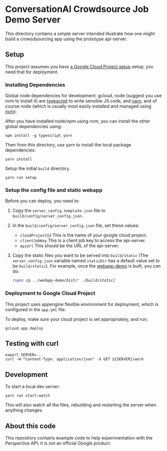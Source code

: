 # ConversationAI Crowdsource Job Demo Server

This directory contains a simple server intended illustrate how one might build a crowsdsourcing app using the prototype api-server.

## Setup

This project assumes you have [a Google Cloud Project setup](https://cloud.google.com/) setup; you need
that for deployment.

### Installing Dependencies

Global node dependencies for development: gcloud, node (suggest you use nvm to install it) are [typescript](https://www.typescriptlang.org/) to write sensible JS code, and [yarn](https://yarnpkg.com/lang/en/), and of course node (which is usually most easily installed and managed using [nvm](https://github.com/creationix/nvm/blob/master/README.md)):

After you have installed node/npm using nvm, you can install the other global dependencies using:

```
npm install -g typescript yarn
```

Then from this directory, use yarn to install the local package dependencies:

```
yarn install
```

Setup the initial `build` directory.

```
yarn run setup
```

### Setup the config file and static webapp

Before you can deploy, you need to:

1.  Copy the `server_config.template.json` file to `build/config/server_config.json`.
2.  In the `build/config/server_config.json` file, set these values:

    * `cloudProjectId` This is the name of your google cloud project.
    * `clientJobKey` This is a client job key to access the api-server.
    * `apiUrl` This should be the URL of the api-server.

3.  Copy the static files you want to be served into `build/static` (The
    `server_config.json` variable named `staticDir` has a default value set to
    be `build/static`). For example, once the
    [webapp-demo](../webapp-demo/README.md) is built, you can do:

    ```bash
    rsync cp ../wedapp-demo/dist/* ./build/static/
    ```

### Deployment to Google Cloud Project

This project uses appengine flexible environment for deployment, which is configured in the `app.yml` file.

To deploy, make sure your cloud project is set appropriately, and run;

```
gcloud app deploy
```

## Testing with curl

```
export SERVER=...
curl -H "Content-Type: application/json" -X GET ${SERVER}/work
```

## Development

To start a local dev server:

```
yarn run start:watch
```

This will also watch all the files, rebuilding and restarting the server when anything
changes.

## About this code

This repository contains example code to help experimentation with the Perspective API; it is not an official Google product.
